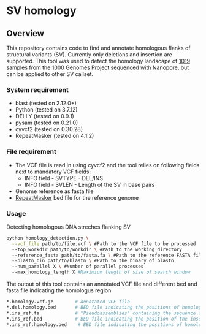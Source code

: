 # SV homology
## Overview

This repository contains code to find and annotate homologous flanks of structural variants (SV). Currently only deletions and insertion are supported. This tool was used to detect the homology landscape of [1019 samples from the 1000 Genomes Project sequenced with Nanopore](https://www.biorxiv.org/content/10.1101/2024.04.18.590093v1), but can be applied to other SV callset.

### System requirement
- blast (tested on 2.12.0+)
- Python (tested on 3.7.12)
- DELLY (tested on 0.9.1)
- pysam (tested on 0.21.0)
- cyvcf2 (tested on 0.30.28)
- RepeatMasker (tested on 4.1.2)

### File requirement
- The VCF file is read in using cyvcf2 and the tool relies on following fields next to mandatory VCF fields:
  - INFO field - SVTYPE - DEL/INS
  - INFO field - SVLEN - Length of the SV in base pairs
- Genome reference as fasta file
- [RepeatMasker](https://github.com/Dfam-consortium/RepeatMasker) bed file for the reference genome

### Usage
Detecting homologous DNA streches flanking SV
```bash
python homology_detection.py \
  --vcf_file path/to/file.vcf \ #Path to the VCF file to be processed
  --top_workdir path/to/workdir \ #Path to the working directory
  --reference_fasta path/to/fasta.fa \ #Path to the reference FASTA file
  --blastn_bin path/to/blastn \ #Path to the binary of blastn
  --num_parallel X \ #Number of parallel processes
  --max_homology_length X #Maximium length of size of search window
```
The outout of this tool contains an annotated VCF file and different bed and fasta file indicating the homologus region 
```bash
*.homology.vcf.gz        # Annotated VCF file
*.del.homology.bed       # BED file indicating the positions of homologous flanks of deletions on the reference genome
*.ins_ref.fa             # "Pseudoassemblies" containing the sequence of an insertion flanked by locus specific reference sequence
*.ins_ref.bed            # BED file indicating the position of the inserted sequence on *.ins_ref.fa 
*.ins_ref.homology.bed    # BED file indicating the positions of homologous flanks of insertions on *.ins_ref.fa
```
